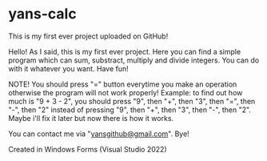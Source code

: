 # yans-calc
This is my first ever project uploaded on GitHub!

Hello! As I said, this is my first ever project. Here you can find a simple program which can sum, substract, multiply and divide integers. You can do with it whatever you want. Have fun!

NOTE! You should press "=" button everytime you make an operation otherwise the program will not work properly! Example: to find out how much is "9 + 3 - 2", you should press "9", then "+", then "3", then "=", then "-", then "2" instead of pressing "9", then "+", then "3", then "-", then "2". Maybe i'll fix it later but now there is how it works.

You can contact me via "yansgithub@gmail.com". Bye!


Created in Windows Forms (Visual Studio 2022)
